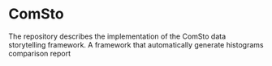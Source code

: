 # ComSto
The repository describes the implementation of the ComSto data storytelling framework. A framework that automatically generate histograms comparison report

